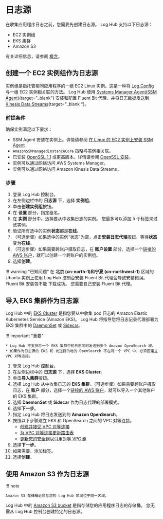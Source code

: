 # 日志源

在收集应用程序日志之前，您需要先创建日志源。 Log Hub 支持以下日志源：

* EC2 实例组
* EKS 集群
* Amazon S3

有关详细信息，请参阅 [概念](./index.md)。

## 创建一个 EC2 实例组作为日志源

实例组是指托管相同应用程序的一组 EC2 Linux 实例。这是一种将 [Log Config](./index.md#log-config) 与一组 EC2 实例相关联的方法。 Log Hub 使用 [Systems Manager Agent(SSM Agent)][ssm-agent]{target="_blank"} 安装和配置 Fluent Bit 代理，并将日志数据发送到 [Kinesis Data Streams][kds]{target="_blank “}。

### 前提条件

确保实例满足以下要求：

- SSM Agent 安装在实例上。详情请参阅 [在 Linux 的 EC2 实例上安装 SSM Agent](https://docs.aws.amazon.com/systems-manager/latest/userguide/sysman-manual-agent-install.html)
- `AmazonSSMManagedInstanceCore` 策略与实例相关联。
- 已安装 [OpenSSL 1.1][open-ssl] 或更高版本。详情请参阅 [OpenSSL 安装](../resources/open-ssl.md)。
- 实例可以通过网络访问 AWS Systems Manager。
- 实例可以通过网络访问 Amazon Kinesis Data Streams。

### 步骤

1. 登录 Log Hub 控制台。
2. 在左侧边栏中的 **日志源** 下，选择 **实例组**。
3. 单击**创建实例组**按钮。
4. 在 **设置** 部分，指定组名。
5. 在 **实例** 部分中，选择要从中收集日志的实例。 您最多可以添加 5 个标签来过滤实例。
6. 验证所有选中的实例**状态**都是**在线**。
7. （可选步骤）如果选中的实例“状态”为空，点击**安装日志代理**按钮，等待**状态**变为**在线**。
8. （可选步骤）如果需要跨账户摄取日志，在 **账户设置** 部分，选择一个[链接的 AWS 账户](../link-account/index.md)，就可以创建一个跨账户的实例组。
9. 选择**创建**。

!!! warning "已知问题"
    在 **北京 (cn-north-1)和宁夏 (cn-northwest-1)** 区域的 Ubuntu 实例上使用 Log Hub 控制台安装 Fluent Bit 代理会导致安装错误。 Fluent Bit 安装包不能
    下载成功。 您需要自己安装 Fluent Bit 代理。

## 导入 EKS 集群作为日志源

Log Hub 中的 [EKS Cluster][eks] 是指您要从中收集 pod 日志的 Amazon Elastic Kubernetes Service (Amazon EKS)。 Log Hub 将指导您将日志记录代理部署为 EKS 集群中的 [DaemonSet][daemonset] 或 [Sidecar][sidecar]。

!!! important "重要"

    * Log Hub 不支持将一个 EKS 集群中的日志同时发送到多个 Amazon OpenSearch 域。
    * 如果作为日志源的 EKS 和 发送目的地的 OpenSearch 不在同一个 VPC 中，必须要建立 VPC 对等连接。

1. 登录 Log Hub 控制台。
2. 在左侧边栏中的 **日志源** 下，选择 **EKS Cluster**。
3. 单击**导入集群**按钮。
4. 选择 Log Hub 从中收集日志的 **EKS 集群**。（可选步骤）如果需要跨账户摄取日志，在 **账户** 部分，选择一个[链接的 AWS 账户](../link-account/index.md)，就可以导入一个其他账户的 EKS 集群。
5. 选择 **DaemonSet** 或 **Sidecar** 作为日志代理的部署模式。
6. 选择**下一步**。
7. 指定 Log Hub 将日志发送到的 **Amazon OpenSearch**。
8. 按照以下步骤建立 EKS 和 OpenSearch 之间的 VPC 对等连接。
    - [创建并接受 VPC 对等连接](https://docs.aws.amazon.com/vpc/latest/peering/create-vpc-peering-connection.html)
    - [为 VPC 对等连接更新路由表](https://docs.aws.amazon.com/vpc/latest/peering/vpc-peering-routing.html)
    - [更新您的安全组以引用对等 VPC 组](https://docs.aws.amazon.com/vpc/latest/peering/vpc-peering-security-groups.html)
9. 选择**下一步**。
10. 如果需要，添加标签。
11. 选择**创建**。

## 使用 Amazon S3 作为日志源
!!! note

    Amazon S3 存储桶必须与您的 Log Hub 区域位于同一区域。

Log Hub 中的 [Amazon S3 bucket][bucket] 是指存储您的应用程序日志的存储桶。 您无需从 Log Hub 控制台创建特定的日志源。


[kds]: https://aws.amazon.com/kinesis/data-streams/
[ssm-agent]: https://docs.aws.amazon.com/systems-manager/latest/userguide/ssm-agent.html
[open-ssl]: https://www.openssl.org/source/
[eks]: https://docs.aws.amazon.com/eks/latest/userguide/what-is-eks.html
[daemonset]: https://kubernetes.io/docs/concepts/workloads/controllers/daemonset/
[sidecar]: https://kubernetes.io/docs/concepts/workloads/pods/#workload-resources-for-managing-pods
[bucket]: https://docs.aws.amazon.com/AmazonS3/latest/userguide//UsingBucket.html